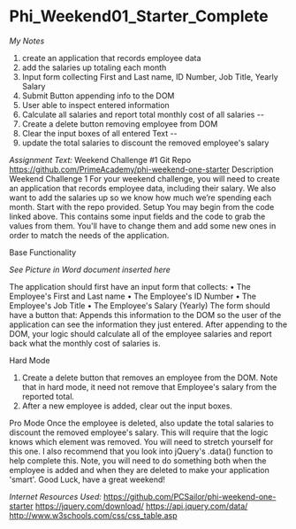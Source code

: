 # Phi_Weekend01_Starter_Complete
*My Notes*
1) create an application that records employee data
2) add the salaries up totaling each month
3) Input form collecting First and Last name, ID Number, Job Title, Yearly Salary
4) Submit Button appending info to the DOM
5) User able to inspect entered information
6) Calculate all salaries and report total monthly cost of all salaries
--
7) Create a delete button removing employee from DOM
8) Clear the input boxes of all entered Text
--
9) update the total salaries to discount the removed employee's salary




*Assignment Text:*
Weekend Challenge #1
Git Repo
https://github.com/PrimeAcademy/phi-weekend-one-starter
Description
Weekend Challenge 1
For your weekend challenge, you will need to create an application that records employee data, including their salary. We also want to add the salaries up so we know how much we’re spending each month. Start with the repo provided.
Setup
You may begin from the code linked above. This contains some input fields and the code to grab the values from them. You'll have to change them and add some new ones in order to match the needs of the application.

Base Functionality

 *See Picture in Word document inserted here*

The application should first have an input form that collects:
•	The Employee's First and Last name
•	The Employee's ID Number
•	The Employee's Job Title
•	The Employee's Salary (Yearly)
The form should have a button that:
Appends this information to the DOM so the user of the application can see the information they just entered.
After appending to the DOM, your logic should calculate all of the employee salaries and report back what the monthly cost of salaries is.

Hard Mode
1.	Create a delete button that removes an employee from the DOM. Note that in hard mode, it need not remove that Employee's salary from the reported total.
2.	After a new employee is added, clear out the input boxes.

Pro Mode
Once the employee is deleted, also update the total salaries to discount the removed employee's salary. This will require that the logic knows which element was removed. You will need to stretch yourself for this one. I also recommend that you look into jQuery's .data() function to help complete this. Note, you will need to do something both when the employee is added and when they are deleted to make your application 'smart'.
Good Luck, have a great weekend!




*Internet Resources Used:*
https://github.com/PCSailor/phi-weekend-one-starter
https://jquery.com/download/
https://api.jquery.com/data/
http://www.w3schools.com/css/css_table.asp
